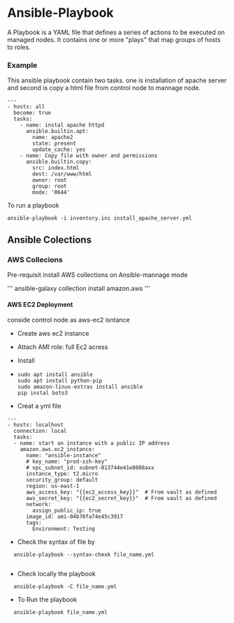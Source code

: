 # Ansible-Playbook

A Playbook is a YAML file that defines a series of actions to be executed on managed nodes. It contains one or more "plays" that map groups of hosts to roles.

### Example 

This ansible playbook contain two tasks. one is installation of apache server and second is copy a html file from control node to mannage node.

```
---
- hosts: all
  become: true
  tasks:
    - name: instal apache httpd
      ansible.builtin.apt:
        name: apache2
        state: present
        update_cache: yes
    - name: Copy file with owner and permissions
      ansible.builtin.copy:
        src: index.html
        dest: /var/www/html
        owner: root
        group: root
        mode: '0644'

```

To run a playbook 

```
ansible-playbook -i inventory.ini install_apache_server.yml
```

## Ansible Colections
### AWS Collecions
Pre-requisit install AWS collections on Ansible-mannage mode

'''
ansible-galaxy collection install amazon.aws
'''


#### AWS EC2 Deployment

conside control node as aws-ec2 isntance
- Create aws ec2 instance
- Attach AMI role: full Ec2 acress
-  Install
-  ```
   sudo apt install ansible
   sudo apt install python-pip
   sudo amazon-linux-extras install ansible
   pip instal boto3
   ```

- Creat a yml file
```
--- 
- hosts: localhost
  connection: local
  tasks:
  - name: start an instance with a public IP address
    amazon.aws.ec2_instance:
      name: "ansible-instance"
      # key_name: "prod-ssh-key"
      # vpc_subnet_id: subnet-013744e41e8088axx
      instance_type: t2.micro
      security_group: default
      region: us-east-1
      aws_access_key: "{{ec2_access_key}}"  # From vault as defined
      aws_secret_key: "{{ec2_secret_key}}"  # From vault as defined      
      network:
        assign_public_ip: true
      image_id: ami-04b70fa74e45c3917
      tags:
        Environment: Testing
```
- Check the syntax of file by
```
  ansible-playbook --syntax-chexk file_name.yml
  
```
- Check locally the playbook

```
  ansible-playbook -C file_name.yml
```
- To Run the playbook
```
  ansible-playbook file_name.yml
  
```
  
